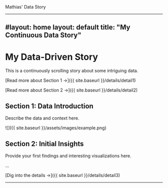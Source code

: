 <div class="cover">
  <div class="cover-text">
    Mathias' Data Story
  </div>
</div>

---
#layout: home
layout: default
title: "My Continuous Data Story"
---

# My Data-Driven Story

This is a continuously scrolling story about some intriguing data.

[Read more about Section 1 →]({{ site.baseurl }}/details/detail1)

[Read more about Section 2 →]({{ site.baseurl }}/details/detail2)

## Section 1: Data Introduction

Describe the data and context here.

![]({{ site.baseurl }}/assets/images/example.png)

## Section 2: Initial Insights

Provide your first findings and interesting visualizations here.

...

[Dig into the details →]({{ site.baseurl }}/details/detail3)

---
